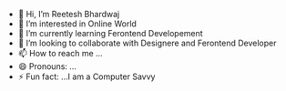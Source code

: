 - 👋 Hi, I’m Reetesh Bhardwaj
- 👀 I’m interested in Online World
- 🌱 I’m currently learning Ferontend Developement
- 💞️ I’m looking to collaborate with Designere and Ferontend Developer
- 📫 How to reach me ...
- 😄 Pronouns: ...
- ⚡ Fun fact: ...I am a Computer Savvy

<!---
Otoboats007/Otoboats007 is a ✨ special ✨ repository because its `README.md` (this file) appears on your GitHub profile.
You can click the Preview link to take a look at your changes.
--->
